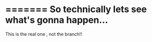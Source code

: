 =======
So technically lets see what's gonna happen...
=======
This is the real one , not the branch!!

